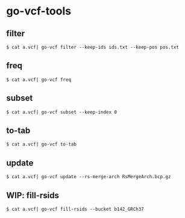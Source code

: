 # go-vcf-tools

## filter

```
$ cat a.vcf| go-vcf filter --keep-ids ids.txt --keep-pos pos.txt
```

## freq

```
$ cat a.vcf| go-vcf freq
```

## subset

```
$ cat a.vcf| go-vcf subset --keep-index 0
```

## to-tab

```
$ cat a.vcf| go-vcf to-tab
```

## update

```
$ cat a.vcf| go-vcf update --rs-merge-arch RsMergeArch.bcp.gz
```

## WIP: fill-rsids

```
$ cat a.vcf| go-vcf fill-rsids --bucket b142_GRCh37
```
